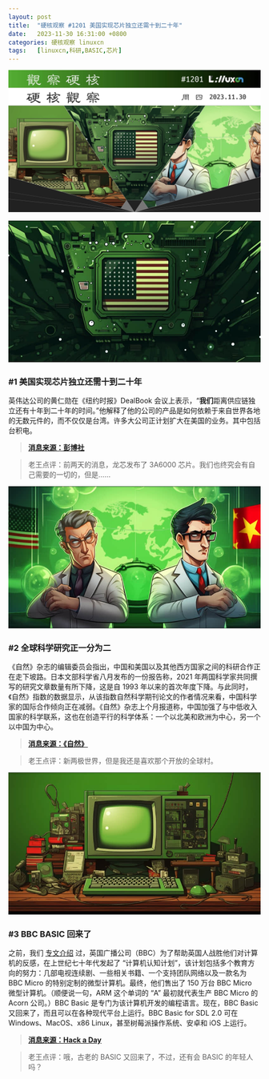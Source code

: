 ```yaml
---
layout: post
title:	"硬核观察 #1201 美国实现芯片独立还需十到二十年"
date:	2023-11-30 16:31:00 +0800 
categories:	硬核观察 linuxcn 
tags:	[linuxcn,科研,BASIC,芯片]
---
```



![](/Asserts/Images/album/202311/30/163125xq6xqpjt2zbh6hjt.jpg)


![](/Asserts/Images/album/202311/30/162807ytmaada7v3azem37.png)


### #1 美国实现芯片独立还需十到二十年


英伟达公司的黄仁勋在《纽约时报》DealBook 会议上表示，“**我们**距离供应链独立还有十年到二十年的时间。”他解释了他的公司的产品是如何依赖于来自世界各地的无数元件的，而不仅仅是台湾。许多大公司正计划扩大在美国的业务。其中包括台积电。



> 
> **[消息来源：彭博社](https://www.bloomberg.com/news/articles/2023-11-29/nvidia-ceo-says-us-will-take-years-to-achieve-chip-independence)**
> 
> 
> 



> 
> 老王点评：前两天的消息，龙芯发布了 3A6000 芯片。我们也终究会有自己需要的一切的，但是……
> 
> 
> 


![](/Asserts/Images/album/202311/30/162824q6sez0ee7p79sope.png)


### #2 全球科学研究正一分为二


《自然》杂志的编辑委员会指出，中国和美国以及其他西方国家之间的科研合作正在走下坡路。日本文部科学省八月发布的一份报告称，2021 年两国科学家共同撰写的研究文章数量有所下降，这是自 1993 年以来的首次年度下降。与此同时，《自然》指数的数据显示，从该指数自然科学期刊论文的作者情况来看，中国科学家的国际合作倾向正在减弱。《自然》杂志上个月报道称，中国加强了与中低收入国家的科学联系，这也在创造平行的科学体系：一个以北美和欧洲为中心，另一个以中国为中心。



> 
> **[消息来源：《自然》](https://www.nature.com/articles/d41586-023-03711-1)**
> 
> 
> 



> 
> 老王点评：新两极世界，但是我还是喜欢那个开放的全球村。
> 
> 
> 


![](/Asserts/Images/album/202311/30/162841olkee6k61meq3le1.png)


### #3 BBC BASIC 回来了


之前，我们 [专文介绍](/article-15469-1.html) 过，英国广播公司（BBC）为了帮助英国人战胜他们对计算机的反感，在上世纪七十年代发起了 “计算机认知计划”，该计划包括多个教育方向的努力：几部电视连续剧、一些相关书籍、一个支持团队网络以及一款名为 BBC Micro 的特别定制的微型计算机。最终，他们售出了 150 万台 BBC Micro 微型计算机。（顺便说一句，ARM 这个单词的 “A” 最初就代表生产 BBC Micro 的 Acorn 公司。）BBC Basic 是专门为该计算机开发的编程语言。现在，BBC Basic 又回来了，而且可以在各种现代平台上运行。BBC Basic for SDL 2.0 可在 Windows、MacOS、x86 Linux，甚至树莓派操作系统、安卓和 iOS 上运行。



> 
> **[消息来源：Hack a Day](https://hackaday.com/2023/11/28/bbc-basic-is-back-in-a-big-way/)**
> 
> 
> 



> 
> 老王点评：哦，古老的 BASIC 又回来了，不过，还有会 BASIC 的年轻人吗？
> 
> 
>
